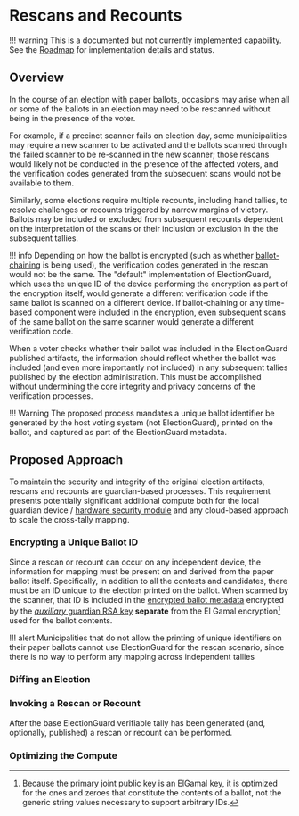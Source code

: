 # Rescans and Recounts

!!! warning
    This is a documented but not currently implemented capability. See the [Roadmap][roadmap] for implementation details and status.

## Overview

In the course of an election with paper ballots, occasions may arise when all or some of the ballots in an election may need to be rescanned without being in the presence of the voter.

For example, if a precinct scanner fails on election day, some municipalities may require a new scanner to be activated and the ballots scanned through the failed scanner to be re-scanned in the new scanner; those rescans would likely not be conducted in the presence of the affected voters, and the verification codes generated from the subsequent scans would not be available to them.

Similarly, some elections require multiple recounts, including hand tallies, to resolve challenges or recounts triggered by narrow margins of victory. Ballots may be included or excluded from subsequent recounts dependent on the interpretation of the scans or their inclusion or exclusion in the the subsequent tallies.

!!! info
    Depending on how the ballot is encrypted (such as whether [ballot-chaining][ballot-chaining] is being used), the verification codes generated in the rescan would not be the same. The "default" implementation of ElectionGuard, which uses the unique ID of the device performing the encryption as part of the encryption itself, would generate a different verification code if the same ballot is scanned on a different device. If ballot-chaining or any time-based component were included in the encryption, even subsequent scans of the same ballot on the same scanner would generate a different verification code.

When a voter checks whether their ballot was included in the ElectionGuard published artifacts, the information should reflect whether the ballot was included (and even more importantly not included) in any subsequent tallies published by the election administration. This must be accomplished without undermining the core integrity and privacy concerns of the verification processes.

!!! Warning
    The proposed process mandates a unique ballot identifier be generated by the host voting system (not ElectionGuard), printed on the ballot, and captured as part of the ElectionGuard metadata.

## Proposed Approach

To maintain the security and integrity of the original election artifacts, rescans and recounts are guardian-based processes. This requirement presents potentially significant additional compute both for the local guardian device / [hardware security module][hardware-security-module] and any cloud-based approach to scale the cross-tally mapping.

### Encrypting a Unique Ballot ID

Since a rescan or recount can occur on any independent device, the information for mapping must be present on and derived from the paper ballot itself. Specifically, in addition to all the contests and candidates, there must be an ID unique to the election printed on the ballot. When scanned by the scanner, that ID is included in the [encrypted ballot metadata][encrypted-ballot-metadata] encrypted by the [_auxiliary_ guardian RSA key][auxiliary-guardian-key] **separate** from the El Gamal encryption[^rs1] used for the ballot contents.

!!! alert
    Municipalities that do not allow the printing of unique identifiers on their paper ballots cannot use ElectionGuard for the rescan scenario, since there is no way to perform any mapping across independent tallies

### Diffing an Election

### Invoking a Rescan or Recount

After the base ElectionGuard verifiable tally has been generated (and, optionally, published) a rescan or recount can be performed.

### Optimizing the Compute

[^rs1]: Because the primary joint public key is an ElGamal key, it is optimized for the ones and zeroes that constitute the contents of a ballot, not the generic string values necessary to support arbitrary IDs.

<!-- Links -->

[roadmap]: ../overview/Roadmap.md
[ballot-chaining]: ../overview/Glossary.md#ballot-chain
[hardware-security-module]: ../overview/Glossary.md#hardware-security-module-hsm
[encrypted-ballot-metadata]: ../overview/Glossary.md#encrypted-ballot-metadata
[auxiliary-guardian-key]: ../overview/Glossary.md#auxiliary-guardian-key
